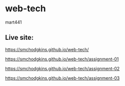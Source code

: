 # web-tech
mart441
## Live site:
https://smchodgkins.github.io/web-tech/

https://smchodgkins.github.io/web-tech/assignment-01

https://smchodgkins.github.io/web-tech/assignment-02

https://smchodgkins.github.io/web-tech/assignment-03
